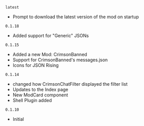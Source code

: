 `latest`
- Prompt to download the latest version of the mod on startup

`0.1.18`
- Added support for "Generic" JSONs

`0.1.15`
- Added a new Mod: CrimsonBanned
- Support for CrimsonBanned's messages.json
- Icons for JSON Rising

`0.1.14`
- changed how CrimsonChatFilter displayed the filter list
- Updates to the Index page
- New ModCard component
- Shell Plugin added

`0.1.10`
- Initial